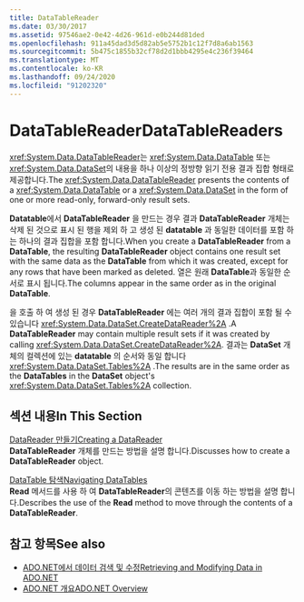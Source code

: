 ```yaml
---
title: DataTableReader
ms.date: 03/30/2017
ms.assetid: 97546ae2-0e42-4d26-961d-e0b244d81ded
ms.openlocfilehash: 911a45dad3d5d82ab5e5752b1c12f7d8a6ab1563
ms.sourcegitcommit: 5b475c1855b32cf78d2d1bbb4295e4c236f39464
ms.translationtype: MT
ms.contentlocale: ko-KR
ms.lasthandoff: 09/24/2020
ms.locfileid: "91202320"
---
```

# <a name="datatablereaders"></a><span data-ttu-id="3982a-102">DataTableReader</span><span class="sxs-lookup"><span data-stu-id="3982a-102">DataTableReaders</span></span>

<span data-ttu-id="3982a-103"><xref:System.Data.DataTableReader>는 <xref:System.Data.DataTable> 또는 <xref:System.Data.DataSet>의 내용을 하나 이상의 정방향 읽기 전용 결과 집합 형태로 제공합니다.</span><span class="sxs-lookup"><span data-stu-id="3982a-103">The <xref:System.Data.DataTableReader> presents the contents of a <xref:System.Data.DataTable> or a <xref:System.Data.DataSet> in the form of one or more read-only, forward-only result sets.</span></span>  
  
 <span data-ttu-id="3982a-104">**Datatable**에서 **DataTableReader** 을 만드는 경우 결과 **DataTableReader** 개체는 삭제 된 것으로 표시 된 행을 제외 하 고 생성 된 **datatable** 과 동일한 데이터를 포함 하는 하나의 결과 집합을 포함 합니다.</span><span class="sxs-lookup"><span data-stu-id="3982a-104">When you create a **DataTableReader** from a **DataTable**, the resulting **DataTableReader** object contains one result set with the same data as the **DataTable** from which it was created, except for any rows that have been marked as deleted.</span></span> <span data-ttu-id="3982a-105">열은 원래 **DataTable**과 동일한 순서로 표시 됩니다.</span><span class="sxs-lookup"><span data-stu-id="3982a-105">The columns appear in the same order as in the original **DataTable**.</span></span>  
  
 <span data-ttu-id="3982a-106">을 호출 하 여 생성 된 경우 **DataTableReader** 에는 여러 개의 결과 집합이 포함 될 수 있습니다 <xref:System.Data.DataSet.CreateDataReader%2A> .</span><span class="sxs-lookup"><span data-stu-id="3982a-106">A **DataTableReader** may contain multiple result sets if it was created by calling <xref:System.Data.DataSet.CreateDataReader%2A>.</span></span> <span data-ttu-id="3982a-107">결과는 **DataSet** 개체의 컬렉션에 있는 **datatable** 의 순서와 동일 합니다 <xref:System.Data.DataSet.Tables%2A> .</span><span class="sxs-lookup"><span data-stu-id="3982a-107">The results are in the same order as the **DataTables** in the **DataSet** object's <xref:System.Data.DataSet.Tables%2A> collection.</span></span>  
  
## <a name="in-this-section"></a><span data-ttu-id="3982a-108">섹션 내용</span><span class="sxs-lookup"><span data-stu-id="3982a-108">In This Section</span></span>  

 [<span data-ttu-id="3982a-109">DataReader 만들기</span><span class="sxs-lookup"><span data-stu-id="3982a-109">Creating a DataReader</span></span>](creating-a-datareader.md)  
 <span data-ttu-id="3982a-110">**DataTableReader** 개체를 만드는 방법을 설명 합니다.</span><span class="sxs-lookup"><span data-stu-id="3982a-110">Discusses how to create a **DataTableReader** object.</span></span>  
  
 [<span data-ttu-id="3982a-111">DataTable 탐색</span><span class="sxs-lookup"><span data-stu-id="3982a-111">Navigating DataTables</span></span>](navigating-datatables.md)  
 <span data-ttu-id="3982a-112">**Read** 메서드를 사용 하 여 **DataTableReader**의 콘텐츠를 이동 하는 방법을 설명 합니다.</span><span class="sxs-lookup"><span data-stu-id="3982a-112">Describes the use of the **Read** method to move through the contents of a **DataTableReader**.</span></span>  
  
## <a name="see-also"></a><span data-ttu-id="3982a-113">참고 항목</span><span class="sxs-lookup"><span data-stu-id="3982a-113">See also</span></span>

- [<span data-ttu-id="3982a-114">ADO.NET에서 데이터 검색 및 수정</span><span class="sxs-lookup"><span data-stu-id="3982a-114">Retrieving and Modifying Data in ADO.NET</span></span>](../retrieving-and-modifying-data.md)
- [<span data-ttu-id="3982a-115">ADO.NET 개요</span><span class="sxs-lookup"><span data-stu-id="3982a-115">ADO.NET Overview</span></span>](../ado-net-overview.md)
